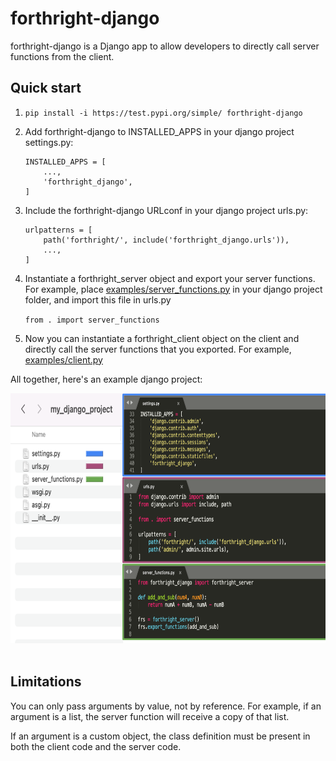 
# forthright-django


forthright-django is a Django app to allow developers to directly call server functions from the client. 

## Quick start

1. `pip install -i https://test.pypi.org/simple/ forthright-django`


2. Add forthright-django to INSTALLED_APPS in your django project settings.py:

    ```
    INSTALLED_APPS = [
        ...,
        'forthright_django',
    ]
    ```

3. Include the forthright-django URLconf in your django project urls.py:

    ```
    urlpatterns = [
        path('forthright/', include('forthright_django.urls')),
        ...,
    ]
    ```

4. Instantiate a forthright_server object and export your server functions. For example, place [examples/server_functions.py](./examples/server_functions.py) in your django project folder, and import this file in urls.py

    `from . import server_functions`


5. Now you can instantiate a forthright_client object on the client and directly call the server functions that you exported. For example, [examples/client.py](./examples/client.py)


All together, here's an example django project:

<div float="left">
    <img src="./examples/example_django_project.png" alt="example_django_project" height="400">
</div>
<br>


## Limitations

You can only pass arguments by value, not by reference. For example, if an argument is a list, the server function will receive a copy of that list.

If an argument is a custom object, the class definition must be present in both the client code and the server code.





